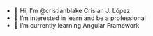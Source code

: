 - 👋 Hi, I’m @cristianblake Crisian J. López
- 👀 I’m interested in learn and be a professional
- 🌱 I’m currently learning Angular Framework
